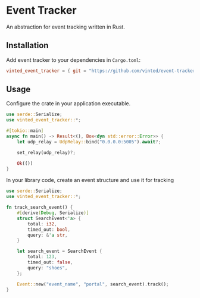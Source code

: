 # Event Tracker

An abstraction for event tracking written in Rust.

## Installation

Add event tracker to your dependencies in `Cargo.toml`:

```toml
vinted_event_tracker = { git = "https://github.com/vinted/event-tracker-rs" }
```

## Usage

Configure the crate in your application executable.

```rust
use serde::Serialize;
use vinted_event_tracker::*;

#[tokio::main]
async fn main() -> Result<(), Box<dyn std::error::Error>> {
    let udp_relay = UdpRelay::bind("0.0.0.0:5005").await?;

    set_relay(udp_relay)?;

    Ok(())
}
```

In your library code, create an event structure and use it for tracking

```rust
use serde::Serialize;
use vinted_event_tracker::*;

fn track_search_event() {
    #[derive(Debug, Serialize)]
    struct SearchEvent<'a> {
        total: i32,
        timed_out: bool,
        query: &'a str,
    }

    let search_event = SearchEvent {
        total: 123,
        timed_out: false,
        query: "shoes",
    };

    Event::new("event_name", "portal", search_event).track();
}
```

